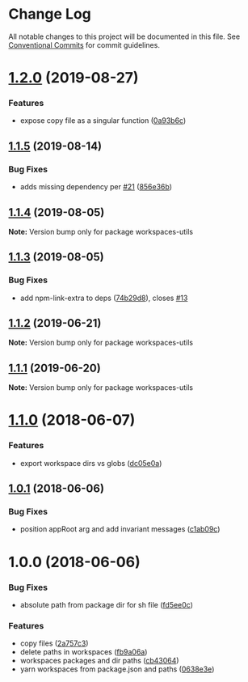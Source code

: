 # Change Log

All notable changes to this project will be documented in this file.
See [Conventional Commits](https://conventionalcommits.org) for commit guidelines.

<a name="1.2.0"></a>
# [1.2.0](https://github.com/projects/DavideDaniel/repos/oss-projects/compare/diff?targetBranch=refs%2Ftags%2Fworkspaces-utils@1.1.5&sourceBranch=refs%2Ftags%2Fworkspaces-utils@1.2.0) (2019-08-27)


### Features

* expose copy file as a singular function ([0a93b6c](https://github.com/projects/DavideDaniel/repos/oss-projects/commits/0a93b6c))




<a name="1.1.5"></a>
## [1.1.5](https://github.com/projects/DavideDaniel/repos/oss-projects/compare/diff?targetBranch=refs%2Ftags%2Fworkspaces-utils@1.1.4&sourceBranch=refs%2Ftags%2Fworkspaces-utils@1.1.5) (2019-08-14)


### Bug Fixes

* adds missing dependency per [#21](https://github.com/DavideDaniel/oss-projects/issues/21) ([856e36b](https://github.com/projects/DavideDaniel/repos/oss-projects/commits/856e36b))




<a name="1.1.4"></a>
## [1.1.4](https://github.com/projects/DavideDaniel/repos/oss-projects/compare/diff?targetBranch=refs%2Ftags%2Fworkspaces-utils@1.1.3&sourceBranch=refs%2Ftags%2Fworkspaces-utils@1.1.4) (2019-08-05)




**Note:** Version bump only for package workspaces-utils

<a name="1.1.3"></a>
## [1.1.3](https://github.com/projects/DavideDaniel/repos/oss-projects/compare/diff?targetBranch=refs%2Ftags%2Fworkspaces-utils@1.1.2&sourceBranch=refs%2Ftags%2Fworkspaces-utils@1.1.3) (2019-08-05)


### Bug Fixes

* add npm-link-extra to deps ([74b29d8](https://github.com/projects/DavideDaniel/repos/oss-projects/commits/74b29d8)), closes [#13](https://github.com/DavideDaniel/oss-projects/issues/13)




<a name="1.1.2"></a>
## [1.1.2](https://github.com/projects/DavideDaniel/repos/oss-projects/compare/diff?targetBranch=refs%2Ftags%2Fworkspaces-utils@1.1.1&sourceBranch=refs%2Ftags%2Fworkspaces-utils@1.1.2) (2019-06-21)




**Note:** Version bump only for package workspaces-utils

<a name="1.1.1"></a>
## [1.1.1](https://github.com/projects/DavideDaniel/repos/oss-projects/compare/diff?targetBranch=refs%2Ftags%2Fworkspaces-utils@1.1.0&sourceBranch=refs%2Ftags%2Fworkspaces-utils@1.1.1) (2019-06-20)




**Note:** Version bump only for package workspaces-utils

<a name="1.1.0"></a>
# [1.1.0](https://github.com/projects/DavideDaniel/repos/oss-projects/compare/diff?targetBranch=refs%2Ftags%2Fworkspaces-utils@1.0.1&sourceBranch=refs%2Ftags%2Fworkspaces-utils@1.1.0) (2018-06-07)


### Features

* export workspace dirs vs globs ([dc05e0a](https://github.com/projects/DavideDaniel/repos/oss-projects/commits/dc05e0a))




<a name="1.0.1"></a>
## [1.0.1](https://github.com/projects/DavideDaniel/repos/oss-projects/compare/diff?targetBranch=refs%2Ftags%2Fworkspaces-utils@1.0.0&sourceBranch=refs%2Ftags%2Fworkspaces-utils@1.0.1) (2018-06-06)


### Bug Fixes

* position appRoot arg and add invariant messages ([c1ab09c](https://github.com/projects/DavideDaniel/repos/oss-projects/commits/c1ab09c))




<a name="1.0.0"></a>
# 1.0.0 (2018-06-06)


### Bug Fixes

* absolute path from package dir for sh file ([fd5ee0c](https://github.com/projects/DavideDaniel/repos/oss-projects/commits/fd5ee0c))


### Features

* copy files ([2a757c3](https://github.com/projects/DavideDaniel/repos/oss-projects/commits/2a757c3))
* delete paths in workspaces ([fb9a06a](https://github.com/projects/DavideDaniel/repos/oss-projects/commits/fb9a06a))
* workspaces packages and dir paths ([cb43064](https://github.com/projects/DavideDaniel/repos/oss-projects/commits/cb43064))
* yarn workspaces from package.json and paths ([0638e3e](https://github.com/projects/DavideDaniel/repos/oss-projects/commits/0638e3e))
